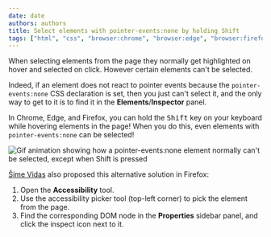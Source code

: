 ```yaml
---
date: date
authors: authors
title: Select elements with pointer-events:none by holding Shift
tags: ["html", "css", "browser:chrome", "browser:edge", "browser:firefox"]
---
```

When selecting elements from the page they normally get highlighted on hover and selected on click. However certain elements can't be selected.

Indeed, if an element does not react to pointer events because the `pointer-events:none` CSS declaration is set, then you just can't select it, and the only way to get to it is to find it in the **Elements**/**Inspector** panel.

In Chrome, Edge, and Firefox, you can hold the <kbd>Shift</kbd> key on your keyboard while hovering elements in the page! When you do this, even elements with `pointer-events:none` can be selected!

![Gif animation showing how a pointer-events:none element normally can't be selected, except when Shift is pressed](/assets/img/select-pointer-events-none-elements.gif)

[Šime Vidas](https://twitter.com/simevidas/status/1464501900586463236) also proposed this alternative solution in Firefox:

1. Open the **Accessibility** tool.
1. Use the accessibility picker tool (top-left corner) to pick the element from the page.
1. Find the corresponding DOM node in the **Properties** sidebar panel, and click the inspect icon next to it.
